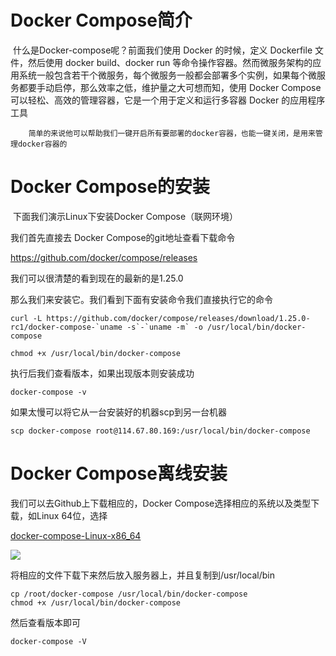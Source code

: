# Docker Compose简介

​		什么是Docker-compose呢？前面我们使用 Docker 的时候，定义 Dockerfile 文件，然后使用 docker build、docker run 等命令操作容器。然而微服务架构的应用系统一般包含若干个微服务，每个微服务一般都会部署多个实例，如果每个微服务都要手动启停，那么效率之低，维护量之大可想而知，使用 Docker Compose 可以轻松、高效的管理容器，它是一个用于定义和运行多容器 Docker 的应用程序工具

 		简单的来说他可以帮助我们一键开启所有要部署的docker容器，也能一键关闭，是用来管理docker容器的

#  Docker Compose的安装

​		下面我们演示Linux下安装Docker Compose（联网环境）

我们首先直接去 Docker Compose的git地址查看下载命令

<https://github.com/docker/compose/releases> 

我们可以很清楚的看到现在的最新的是1.25.0

那么我们来安装它。我们看到下面有安装命令我们直接执行它的命令

```
curl -L https://github.com/docker/compose/releases/download/1.25.0-rc1/docker-compose-`uname -s`-`uname -m` -o /usr/local/bin/docker-compose

chmod +x /usr/local/bin/docker-compose
```

 执行后我们查看版本，如果出现版本则安装成功

```
docker-compose -v
```

如果太慢可以将它从一台安装好的机器scp到另一台机器

```
scp docker-compose root@114.67.80.169:/usr/local/bin/docker-compose
```

# Docker Compose离线安装

我们可以去Github上下载相应的，Docker Compose选择相应的系统以及类型下载，如Linux 64位，选择

[docker-compose-Linux-x86_64](https://github.com/docker/compose/releases/download/1.25.5/docker-compose-Linux-x86_64)

![](https://img02.sogoucdn.com/app/a/100520146/62bfd62dbf220aa368f85880e59f5f9f)

将相应的文件下载下来然后放入服务器上，并且复制到/usr/local/bin

```
cp /root/docker-compose /usr/local/bin/docker-compose
chmod +x /usr/local/bin/docker-compose
```

然后查看版本即可

```
docker-compose -V
```

